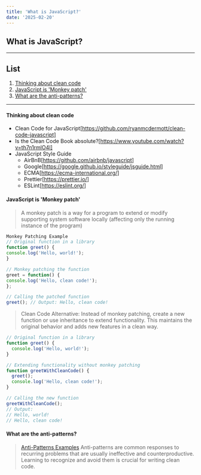 ```yaml
---
title: 'What is JavaScript?'
date: '2025-02-20'
---
```


## What is JavaScript?

---

## List

1. [Thinking about clean code](#thinking-about-clean-code)
2. [JavaScript is 'Monkey patch'](#javascript-is-monkey-patch)
3. [What are the anti-patterns?](#what-are-the-anti-patterns)

---

#### Thinking about clean code

- Clean Code for JavaScript[https://github.com/ryanmcdermott/clean-code-javascript]
- Is the Clean Code Book absolute?[https://www.youtube.com/watch?v=th7n1rmlO4I]
- JavaScript Style Guide
  - AirBnB[https://github.com/airbnb/javascript]
  - Google[https://google.github.io/styleguide/jsguide.html]
  - ECMA[https://ecma-international.org/]
  - Prettier[https://prettier.io/]
  - ESLint[https://eslint.org/]

#### JavaScript is 'Monkey patch'

> A monkey patch is a way for a program to extend or modify supporting system software locally (affecting only the running instance of the program)

```javascript
Monkey Patching Example
// Original function in a library
function greet() {
console.log('Hello, world!');
}

// Monkey patching the function
greet = function() {
console.log('Hello, clean code!');
};

// Calling the patched function
greet(); // Output: Hello, clean code!
```

> Clean Code Alternative: Instead of monkey patching, create a new function or use inheritance to extend functionality. This maintains the original behavior and adds new features in a clean way.

```javascript
// Original function in a library
function greet() {
  console.log('Hello, world!');
}

// Extending functionality without monkey patching
function greetWithCleanCode() {
  greet();
  console.log('Hello, clean code!');
}

// Calling the new function
greetWithCleanCode();
// Output:
// Hello, world!
// Hello, clean code!
```

#### What are the anti-patterns?

> [Anti-Patterns Examples](anti-patterns.md)
> Anti-patterns are common responses to recurring problems that are usually ineffective and counterproductive. Learning to recognize and avoid them is crucial for writing clean code.
